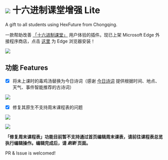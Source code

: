 # ![](hexfuture.png) 十六进制课堂增强 Lite
A gift to all students using HexFuture from Chongqing.

一款帮助改善 [「十六进制课堂」](https://inclass.hexfuture.net/) 用户体验的插件。现已上架 Microsoft Edge 外接程序商店，点击 [这里](https://microsoftedge.microsoft.com/addons/detail/ejlpgfdcoaofgnhkjbpemhnpoihaimck) 为 Edge 浏览器安装！

![](https://user-images.githubusercontent.com/67832651/232283289-e9d40a4e-9407-4076-a2b4-30421a821c77.png)

## 功能 Features

- [x] 将未上课时的毒鸡汤替换为今日诗词（感谢 [今日诗词](https://www.jinrishici.com/#) 提供根据时间、地点、天气、事件智能推荐的古诗词）

![](https://user-images.githubusercontent.com/67832651/230756976-7b1e34d4-d533-4e75-a2c1-9994f66f3aab.png)

- [x] 修复其原生不支持周末课程表的问题

![](https://user-images.githubusercontent.com/67832651/232281364-80b9c865-fd42-41c5-a543-a3d750ab57dd.png)

![](https://user-images.githubusercontent.com/67832651/232281431-6210dd23-7e1d-439a-8660-8c58454055a2.png)

**「修复周末课程表」功能目前暂不支持通过首页编辑周末课表，请前往课程表总览执行编辑操作。编辑完成后，请 *刷新* 页面。**

PR & Issue is welcomed!
